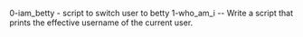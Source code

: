 0-iam_betty - script to switch user to betty
1-who_am_i -- Write a script that prints the effective username of the current user.
